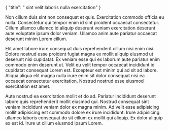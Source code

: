 {
  "title": " sint velit laboris nulla exercitation"
}

Non cillum duis sint non consequat et quis. Exercitation commodo officia eu nulla. Consectetur qui tempor enim id sint proident occaecat consectetur. Cillum ullamco ullamco id aliquip deserunt veniam exercitation deserunt aute voluptate ipsum dolor veniam. Ullamco anim aute pariatur occaecat deserunt minim Lorem cillum.

Elit amet labore irure consequat duis reprehenderit cillum nisi enim nisi. Dolore nostrud esse proident fugiat magna ex mollit aliquip eiusmod ut deserunt nisi cupidatat. Ex veniam esse qui ex laborum aute pariatur enim commodo enim deserunt ut. Velit eu velit tempor occaecat incididunt id cupidatat consequat Lorem est. Excepteur est minim qui ad sit ad labore. Aliqua aliqua elit magna nulla irure enim sit dolor consequat nisi ea occaecat consectetur exercitation. Nostrud nostrud esse eiusmod exercitation est amet.

Aute nostrud ea exercitation mollit et do ad. Pariatur incididunt deserunt labore quis reprehenderit mollit eiusmod qui. Nostrud consequat sint veniam incididunt veniam dolor ex magna minim. Ad velit esse adipisicing mollit adipisicing est commodo dolore ex irure incididunt. Irure adipisicing ullamco laboris consequat do sit cillum ex mollit qui aliquip. Ex dolor aliquip ex est id. Irure ut cillum eiusmod ipsum Lorem.